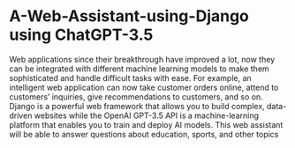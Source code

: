 # A-Web-Assistant-using-Django using ChatGPT-3.5
Web applications since their breakthrough have improved a lot, now they can be integrated with different machine learning models to make them sophisticated and handle difficult tasks with ease. For example, an intelligent web application can now take customer orders online, attend to customers’ inquiries, give recommendations to customers, and so on. Django is a powerful web framework that allows you to build complex, data-driven websites while the OpenAI GPT-3.5 API is a machine-learning platform that enables you to train and deploy AI models. This web assistant will be able to answer questions about education, sports, and other topics
